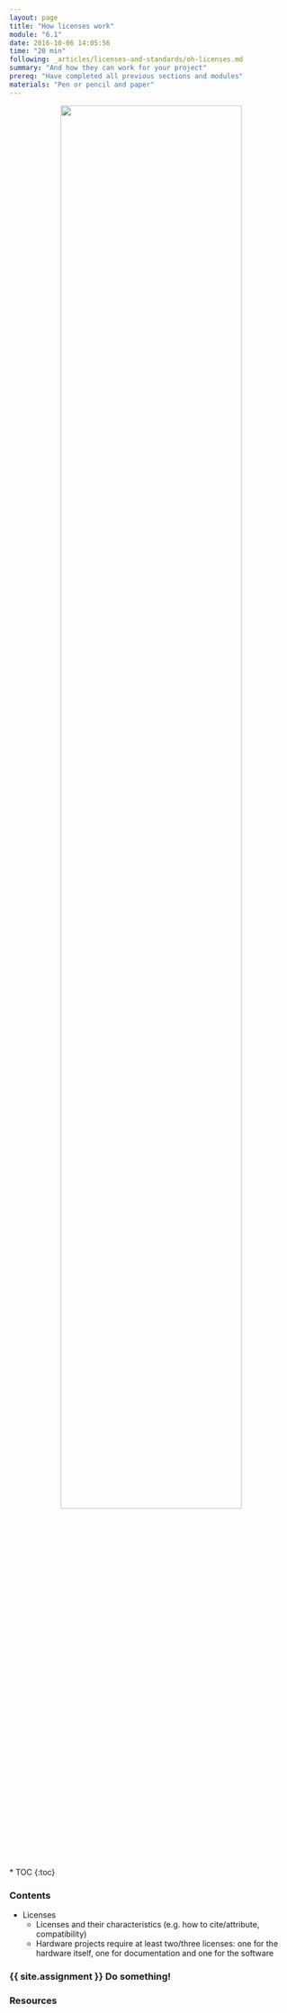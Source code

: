 ```yaml
---
layout: page
title: "How licenses work"
module: "6.1"
date: 2016-10-06 14:05:56
time: "20 min"
following: _articles/licenses-and-standards/oh-licenses.md
summary: "And how they can work for your project"
prereq: "Have completed all previous sections and modules"
materials: "Pen or pencil and paper"
---
```

<p align="center">
<img src="https://raw.githubusercontent.com/ohwmakers/OHM-curriculum/gh-pages/img/work_in_progress_banner.svg" width="80%"/>
</p>
* TOC
{:toc}

### Contents

- Licenses
  - Licenses and their characteristics (e.g. how to cite/attribute, compatibility)
  - Hardware projects require at least two/three licenses: one for the hardware itself, one for documentation and one for the software



### {{ site.assignment }} Do something!

### Resources
